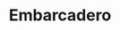 ---
facebook: https://facebook.com/embarcaderotech
googleplus: https://plus.google.com/+embarcadero
linkedin: https://linkedin.com/company/7548
logohandle: embarcadero
sort: embarcadero
title: Embarcadero
twitter: https://x.com/EmbarcaderoTech
website: https://www.embarcadero.com/
---